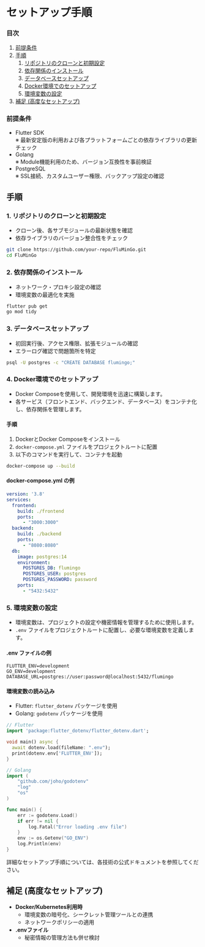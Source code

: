 # セットアップ手順

### 目次
1. [前提条件](#前提条件)
2. [手順](#手順)
   1. [リポジトリのクローンと初期設定](#1-リポジトリのクローンと初期設定)
   2. [依存関係のインストール](#2-依存関係のインストール)
   3. [データベースセットアップ](#3-データベースセットアップ)
   4. [Docker環境でのセットアップ](#4-Docker環境でのセットアップ)
   5. [環境変数の設定](#5-環境変数の設定)
3. [補足 (高度なセットアップ)](#補足-高度なセットアップ)

### 前提条件
- Flutter SDK  
  ※ 最新安定版の利用および各プラットフォームごとの依存ライブラリの更新チェック
- Golang  
  ※ Module機能利用のため、バージョン互換性を事前検証
- PostgreSQL  
  ※ SSL接続、カスタムユーザー権限、バックアップ設定の確認

## 手順

### 1. リポジトリのクローンと初期設定
- クローン後、各サブモジュールの最新状態を確認
- 依存ライブラリのバージョン整合性をチェック
```bash
git clone https://github.com/your-repo/FluMinGo.git
cd FluMinGo
```

### 2. 依存関係のインストール
- ネットワーク・プロキシ設定の確認
- 環境変数の最適化を実施
```bash
flutter pub get
go mod tidy
```

### 3. データベースセットアップ
- 初回実行後、アクセス権限、拡張モジュールの確認
- エラーログ確認で問題箇所を特定
```bash
psql -U postgres -c "CREATE DATABASE flumingo;"
```

### 4. Docker環境でのセットアップ
- Docker Composeを使用して、開発環境を迅速に構築します。
- 各サービス（フロントエンド、バックエンド、データベース）をコンテナ化し、依存関係を管理します。

#### 手順
1. DockerとDocker Composeをインストール
2. `docker-compose.yml` ファイルをプロジェクトルートに配置
3. 以下のコマンドを実行して、コンテナを起動
```bash
docker-compose up --build
```

#### docker-compose.yml の例
```yaml
version: '3.8'
services:
  frontend:
    build: ./frontend
    ports:
      - "3000:3000"
  backend:
    build: ./backend
    ports:
      - "8080:8080"
  db:
    image: postgres:14
    environment:
      POSTGRES_DB: flumingo
      POSTGRES_USER: postgres
      POSTGRES_PASSWORD: password
    ports:
      - "5432:5432"
```

### 5. 環境変数の設定
- 環境変数は、プロジェクトの設定や機密情報を管理するために使用します。
- `.env` ファイルをプロジェクトルートに配置し、必要な環境変数を定義します。

#### .env ファイルの例
```plaintext
FLUTTER_ENV=development
GO_ENV=development
DATABASE_URL=postgres://user:password@localhost:5432/flumingo
```

#### 環境変数の読み込み
- Flutter: `flutter_dotenv` パッケージを使用
- Golang: `godotenv` パッケージを使用

```dart
// Flutter
import 'package:flutter_dotenv/flutter_dotenv.dart';

void main() async {
  await dotenv.load(fileName: ".env");
  print(dotenv.env['FLUTTER_ENV']);
}
```

```go
// Golang
import (
    "github.com/joho/godotenv"
    "log"
    "os"
)

func main() {
    err := godotenv.Load()
    if err != nil {
        log.Fatal("Error loading .env file")
    }
    env := os.Getenv("GO_ENV")
    log.Println(env)
}
```

詳細なセットアップ手順については、各技術の公式ドキュメントを参照してください。

## 補足 (高度なセットアップ)
- **Docker/Kubernetes利用時**  
  - 環境変数の暗号化、シークレット管理ツールとの連携
  - ネットワークポリシーの適用
- **.envファイル**  
  - 秘密情報の管理方法も併せ検討
